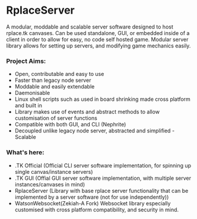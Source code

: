 # RplaceServer
A modular, moddable and scalable server software designed to host rplace.tk canvases. Can be used standalone, GUI, or embedded inside of a client in order to allow for easy, no code self hosted game. Modular server library allows for setting up servers, and modifying game mechanics easily.

### Project Aims:
 - Open, contributable and easy to use
 - Faster than legacy node server
 - Moddable and easily extendable
 - Daemonisable
 - Linux shell scripts such as used in board shrinking made cross platform and built in
 - Library makes use of events and abstract methods to allow customisation of server functions
 - Compatible with both GUI, and CLI (Nephrite)
 - Decoupled unlike legacy node server, abstracted and simplified
 -Scalable

### What's here:
 - .TK Official (Official CLI server software implementation, for spinning up single canvas/instance servers)
 - .TK GUI (Offial GUI server software implementation, with multiple server instances/canvases in mind)
 - RplaceServer (Library with base rplace server functionality that can be implemented by a server software (not for use independently))
 - WatsonWebsocket(Zekiah-A Fork) Websocket library especially customised with cross platform compatibility, and security in mind.
